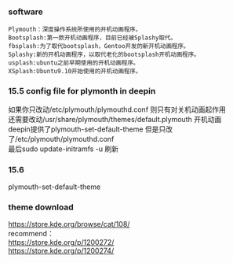 ### software
	Plymouth：深度操作系统所使用的开机动画程序。  
	Bootsplash:第一款开机动画程序，目前已经被Splashy取代。  
	fbsplash:为了取代bootsplash，Gentoo开发的新开机动画程序。     
	Splashy:新的开机动画程序，以取代老化的bootsplash开机动画程序。  
	usplash:ubuntu之前早期使用的开机动画程序。  
	XSplash:Ubuntu9.10开始使用的开机动画程序。  
### 15.5 config file for plymonth  in deepin
  如果你只改动/etc/plymouth/plymouthd.conf 则只有对关机动画起作用  
  还需要改动/usr/share/plymouth/themes/default.plymouth 开机动画  
  deepin提供了plymouth-set-default-theme 但是只改了/etc/plymouth/plymouthd.conf  
  最后sudo update-initramfs -u 刷新
### 15.6
  plymouth-set-default-theme





### theme download
https://store.kde.org/browse/cat/108/  
recommend：  
https://store.kde.org/p/1200272/  
https://store.kde.org/p/1200274/  
